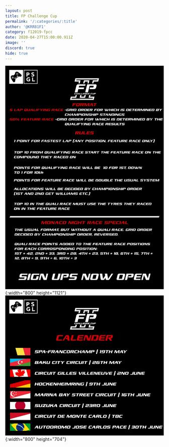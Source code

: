 ```yaml
---
layout: post
title: FP Challenge Cup
permalink: '/:categories/:title'
author: '@KRR81F1'
category: f12019-fpcc
date: 2020-04-27T15:00:00.911Z
image: ''
discord: true
hide: true
---
```


<div class="center">

![](/assets/site-img/fpcc.jpg){:width="800" height="1121"}
![](/assets/site-img/fpcc-cal.jpg){:width="800" height="704"}

</div>